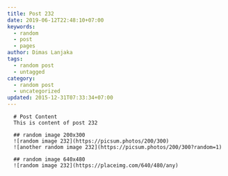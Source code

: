 ```yaml
---
title: Post 232
date: 2019-06-12T22:48:10+07:00
keywords:
  - random
  - post
  - pages
author: Dimas Lanjaka
tags:
  - random post
  - untagged
category:
  - random post
  - uncategorized
updated: 2015-12-31T07:33:34+07:00
---
```


      # Post Content
      This is content of post 232

      ## random image 200x300
      ![random image 232](https://picsum.photos/200/300)
      ![another random image 232](https://picsum.photos/200/300?random=1)

      ## random image 640x480
      ![random image 232](https://placeimg.com/640/480/any)
      